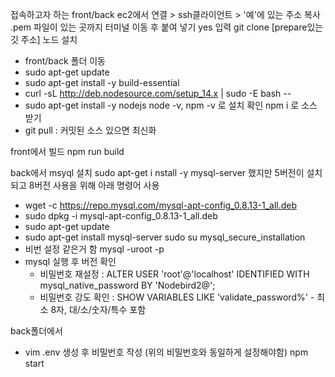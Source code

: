 접속하고자 하는 front/back ec2에서 연결 > ssh클라이언트 > '예'에 있는 주소 복사
.pem 파일이 있는 곳까지 터미널 이동 후 붙여 넣기
  yes 입력
git clone [prepare있는 깃 주소]
노드 설치
  - front/back 폴더 이동
  - sudo apt-get update
  - sudo apt-get install -y build-essential
  - curl -sL http://deb.nodesource.com/setup_14.x | sudo -E bash --
  - sudo apt-get install -y nodejs
node -v, npm -v 로 설치 확인
npm i 로 소스 받기
  - git pull : 커밋된 소스 있으면 최신화

front에서 빌드
npm run build

back에서 msyql 설치
sudo apt-get i nstall -y mysql-server 했지만 5버전이 설치되고 8버전 사용을 위해 아래 명령어 사용
  - wget -c https://repo.mysql.com/mysql-apt-config_0.8.13-1_all.deb
  - sudo dpkg -i mysql-apt-config_0.8.13-1_all.deb
  - sudo apt-get update
  - sudo apt-get install mysql-server
sudo su
mysql_secure_installation 
- 비번 설정 같은거 함
mysql -uroot -p
- mysql 실행 후 버전 확인
  - 비밀번호 재설정 : ALTER USER 'root'@'localhost' IDENTIFIED WITH mysql_native_password BY 'Nodebird2@';
  - 비밀번호 강도 확인 : SHOW VARIABLES LIKE 'validate_password%' - 최소 8자, 대/소/숫자/특수 포함

back폴더에서
 - vim .env 생성 후 비밀번호 작성 (위의 비밀번호와 동일하게 설정해야함)
npm start